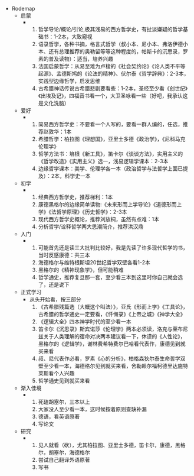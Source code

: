 - Rodemap
	- 启蒙
		- 1. 哲学导论/概论/引论,极其浅易的西方哲学史，有扯淡嫌疑的哲学基础书：1-2本，大致窥视
		  2. 语录哲学，各种书摘，格言式哲学（叔小本、尼小本、弗洛伊德小本、还有总理推荐的奥勒留等等这种程度的，帕斯卡的沉思录，罗素的普及读物）：适当，培养兴趣
		  3. 法国启蒙哲学：从易至难为卢梭的《社会契约论》《论人类不平等起源》、孟德斯鸠的《论法的精神》、伏尔泰《哲学辞典》：2-3本，实践型边缘哲学，启发思维
		  4. 古希腊神话传说古希腊悲剧要看些：1-2本，圣经至少看《创世纪》《出埃及记》，四福音书看一个，大卫圣咏看一些（好吧，我承认这是文化洗脑）
	- 爱好
		- 1. 简易西方哲学史：不要看一个人写的，要看一群人编的，任选，推荐赵敦华：1本
		  2. 希腊哲学：柏拉图《理想国》，亚里士多德《政治学》，《尼科马克伦理学》
		  3. 哲学方法书：培根《新工具》，笛卡尔《谈谈方法》，实用主义的《哲学改造》《实用主义》选一，浅易逻辑学课本：2-3本
		  4. 边缘哲学课本：美学、伦理学各一本（政治哲学与法哲学上面已提及）：2本，科学史一本
	- 初学
		- 1. 经典西方哲学史，推荐梯利：1本
		  2. 康德黑格尔的边缘简单读物:《未来形而上学导论》《道德形而上学》《法哲学原理》《历史哲学》：2-3本
		  3. 现代西方哲学史概论，推荐刘放桐，虽然有点难：1本
		  4. 分析哲学/诠释哲学两大思潮简介，推荐洪汉鼎
	- 入门
		- 1. 可能首先还是读三大批判比较好，我是先读了许多现代哲学的书，当时反感康德：共三本
		  2. 海德格尔与维特根斯坦20世纪哲学双壁各看1-2本
		  3. 黑格尔的《精神现象学》，但可能稍难
		  4. 哲学通史，推荐复旦那一套，至少看三本到这里时你自己就会选了，还是说下
	- 正式学习
		- 从头开始看，按三部分
		  1. 《古希腊残篇选（大概这个叫法）》，亚氏《形而上学》《工具论》，古希腊的哲学通史一定要看，《忏悔录》《上帝之城》《神学大全》
		  2. 《逻辑大全》四本神学时代的至少看一本
		  3. 笛卡尔《沉思录》斯宾诺莎《伦理学》两本必须读，洛克与莱布尼兹关于人类理解的宿命对决两本建议看一下，休谟的《人性论》，黑格尔的《逻辑学》，谢林费希特费尔巴哈看代表作，康德见到就买来看
		  4. 叔、尼代表作必看，罗素《心的分析》，柏格森狄尔泰生命哲学双壁至少看一本，海德格尔见到就买来看，舍勒赖尔福柯德里达施特莱斯看个人兴趣
		  5. 哲学通史见到就买来看
	- 渐入佳境
		- 1. 死磕胡塞尔，三本以上
		  2. 大家没人至少看一本，这时候按着原则查缺补漏
		  3. 德语，看英语原著
		  4. 写论文
	- 研究
		- 1. 见人就看（砍），尤其柏拉图、亚里士多德，笛卡尔，康德，黑格尔，胡塞尔，海德格尔
		  2. 尝试自己翻译外语原著
		  3. 写书